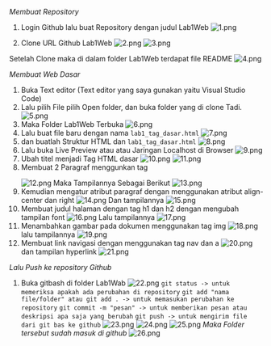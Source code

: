*Membuat Repository*
1. Login Github lalu buat Repository dengan judul Lab1Web
![1.png](img/1.png)

2. Clone URL Github Lab1Web
![2.png](img/2.png)
![3.png](img/3.png)

Setelah Clone maka di dalam folder Lab1Web terdapat file README 
![4.png](img/4.png)

*Membuat Web Dasar*
1. Buka Text editor (Text editor yang saya gunakan yaitu Visual Studio Code) 
2. Lalu pilih File pilih Open folder, dan buka folder yang di clone Tadi.
![5.png](img/5.png)
3. Maka Folder Lab1Web Terbuka
![6.png](img/6.png)
4. Lalu buat file baru dengan nama `lab1_tag_dasar.html`
![7.png](img/7.png)
5. dan buatlah Struktur HTML dan `lab1_tag_dasar.html`
![8.png](img/8.png)
6. Lalu buka Live Preview atau atau Jaringan Localhost di Browser
![9.png](img/9.png)
7. Ubah titel menjadi Tag HTML dasar
![10.png](img/10.png)
![11.png](img/11.png) 
8. Membuat 2 Paragraf menggunkan tag <p></p>
![12.png](img/12.png)
Maka Tampilannya Sebagai Berikut
![13.png](img/13.png)
9. Kemudian mengatur atribut paragraf dengan menggunakan atribut align-center dan right
![14.png](img/14.png)
Dan tampilannya
![15.png](img/15.png)
10. Membuat judul halaman dengan tag h1 dan h2 dengan mengubah tampilan font
![16.png](img/16.png)
Lalu tampilannya
![17.png](img/17.png)
11. Menambahkan gambar pada dokumen menggunakan tag img
![18.png](img/18.png)
lalu tampilannya
![19.png](img/19.png)
12. Membuat link navigasi dengan menggunakan tag nav dan a
![20.png](img/20.png)
dan tampilan hyperlink 
![21.png](img/21.png)

*Lalu Push ke repository Github*
1. Buka gitbash di folder Lab1Wab
![22.png](img/22.png)
`git status -> untuk memeriksa apakah ada perubahan di repository`
`git add "nama file/folder" atau git add . -> untuk memasukan perubahan ke repository`
`git commit -m "pesan" -> untuk memberikan pesan atau deskripsi apa saja yang berubah`
`git push -> untuk mengirim file dari git bas ke github`
![23.png](img/23.png)
![24.png](img/24.png)
![25.png](img/25.png)
*Maka Folder tersebut sudah masuk di github*
![26.png](img/26.png)